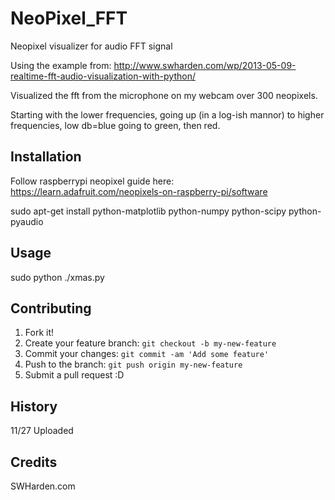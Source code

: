 # NeoPixel_FFT

Neopixel visualizer for audio FFT signal

Using the example from: http://www.swharden.com/wp/2013-05-09-realtime-fft-audio-visualization-with-python/

Visualized the fft from the microphone on my webcam over 300 neopixels. 

Starting with the lower frequencies, going up (in a log-ish mannor) to higher frequencies, low db=blue going to green, then red.

## Installation

Follow raspberrypi neopixel guide here: https://learn.adafruit.com/neopixels-on-raspberry-pi/software

sudo apt-get install python-matplotlib python-numpy python-scipy python-pyaudio 

## Usage

sudo python ./xmas.py

## Contributing

1. Fork it!
2. Create your feature branch: `git checkout -b my-new-feature`
3. Commit your changes: `git commit -am 'Add some feature'`
4. Push to the branch: `git push origin my-new-feature`
5. Submit a pull request :D

## History

11/27 Uploaded

## Credits

SWHarden.com
